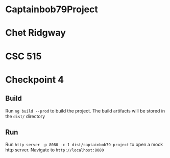 # Captainbob79Project
# Chet Ridgway
# CSC 515
# Checkpoint 4

## Build

Run `ng build --prod` to build the project. The build artifacts will be stored in the `dist/` directory

## Run

Run `http-server -p 8080 -c-1 dist/captainbob79-project` to open a mock http server. Navigate to `http://localhost:8080`
